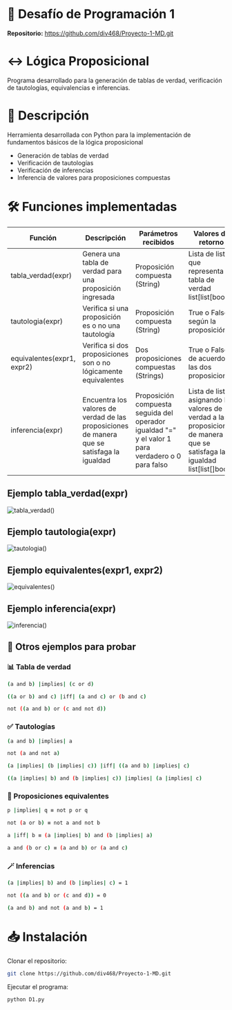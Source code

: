 # 👾 Desafío de Programación 1

__Repositorio:__ https://github.com/div468/Proyecto-1-MD.git


# ↔️ Lógica Proposicional
Programa desarrollado para la generación de tablas de verdad, verificación de tautologías, equivalencias e inferencias.


# 📌 Descripción
Herramienta desarrollada con Python para la implementación de fundamentos básicos de la lógica proposicional

- Generación de tablas de verdad
- Verificación de tautologías
- Verificación de inferencias
- Inferencia de valores para proposiciones compuestas

# 🛠️ Funciones implementadas
| Función | Descripción | Parámetros recibidos| Valores de retorno |Ejemplo de uso| 
|---|---|---|---| --- |
| tabla_verdad(expr) | Genera una tabla de verdad para una proposición ingresada | Proposición compuesta (String) | Lista de listas que representa la tabla de verdad list[list[bool]] | tabla_verdad("a and b")
| tautologia(expr) | Verifica si una proposición es o no una tautología    | Proposición compuesta (String) | True o False según la proposición | tautolgia("a or nor a") | 
| equivalentes(expr1, expr2) | Verifica si dos proposiciones son o no lógicamente equivalentes | Dos proposiciones compuestas (Strings) | True o False de acuerdo a las dos proposiciones | equivalentes("a and (b or c)", "(a and b) or (a and c)")
|inferencia(expr)| Encuentra los valores de verdad de las proposiciones de manera que se satisfaga la igualdad | Proposición compuesta seguida del operador igualdad "=" y el valor 1 para verdadero o 0 para falso | Lista de listas asignando los valores de verdad a las proposiciones de manera que se satisfaga la igualdad list[list[]bool] | inferencia("a or b = 1")

## Ejemplo tabla_verdad(expr)
![tabla_verdad()](https://github.com/user-attachments/assets/005be36a-0173-462c-82a3-e69aba73ecf4)

## Ejemplo tautologia(expr)
![tautologia()](https://github.com/user-attachments/assets/a897dd25-531e-4979-97fa-269c29e2b5ac)

## Ejemplo equivalentes(expr1, expr2)
![equivalentes()](https://github.com/user-attachments/assets/23d9b4f5-8e0d-4dbf-8c7e-62febad50845)

## Ejemplo inferencia(expr)
![inferencia()](https://github.com/user-attachments/assets/72cc0094-92a5-4774-bfd9-663879067c0b)

## 📃 Otros ejemplos para probar

### 📊 Tabla de verdad
```bash
(a and b) |implies| (c or d)
```
```bash
((a or b) and c) |iff| (a and c) or (b and c)
```
```bash
not ((a and b) or (c and not d))
```

### ✅ Tautologías
```bash
(a and b) |implies| a
```
```bash
not (a and not a)
```
```bash
(a |implies| (b |implies| c)) |iff| ((a and b) |implies| c)
```
```bash
((a |implies| b) and (b |implies| c)) |implies| (a |implies| c)
```

### 🟰 Proposiciones equivalentes
```bash
p |implies| q ≡ not p or q
```
```bash
not (a or b) ≡ not a and not b
```
```bash
a |iff| b ≡ (a |implies| b) and (b |implies| a)
```
```bash
a and (b or c) ≡ (a and b) or (a and c)
```

### 🪄 Inferencias
```bash
(a |implies| b) and (b |implies| c) = 1
```
```bash
not ((a and b) or (c and d)) = 0
```
```bash
(a and b) and not (a and b) = 1
```

# 📥 Instalación

Clonar el repositorio:
```bash
git clone https://github.com/div468/Proyecto-1-MD.git
```

Ejecutar el programa:
```bash
python D1.py  
```
